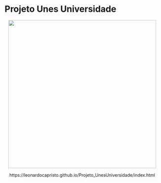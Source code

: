 # Projeto Unes Universidade

<div align="center">
<img height="480" src="https://user-images.githubusercontent.com/107371070/208985259-961e3fed-3412-4a13-bb78-dd1616041bae.PNG"/>
</div>

<p align="center">
https://leonardocapristo.github.io/Projeto_UnesUniversidade/index.html
</p>

